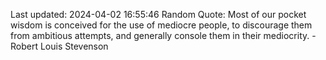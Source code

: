 Last updated: 2024-04-02 16:55:46
Random Quote: Most of our pocket wisdom is conceived for the use of mediocre people, to discourage them from ambitious attempts, and generally console them in their mediocrity. - Robert Louis Stevenson